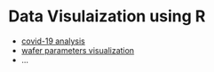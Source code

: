 # Data Visulaization using R
- [covid-19 analysis](covid-19.html)
- [wafer parameters visualization](https://silicon-data-inside.github.io/data_visualization/)
- ...
